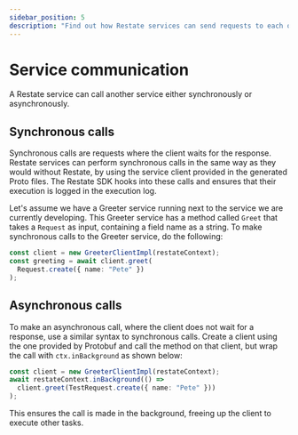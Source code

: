 ```yaml
---
sidebar_position: 5
description: "Find out how Restate services can send requests to each other."
---
```


# Service communication
A Restate service can call another service either synchronously or asynchronously.

## Synchronous calls
Synchronous calls are requests where the client waits for the response.
Restate services can perform synchronous calls in the same way as they would without Restate,
by using the service client provided in the generated Proto files.
The Restate SDK hooks into these calls and ensures that their execution is logged in the execution log.

Let's assume we have a Greeter service running next to the service we are currently developing.
This Greeter service has a method called `Greet` that takes a `Request` as input, containing a field name as a string.
To make synchronous calls to the Greeter service, do the following:

```typescript
const client = new GreeterClientImpl(restateContext);
const greeting = await client.greet(
  Request.create({ name: "Pete" })
);
```

## Asynchronous calls
To make an asynchronous call, where the client does not wait for a response, use a similar syntax to synchronous calls. Create a client using the one provided by Protobuf and call the method on that client, but wrap the call with `ctx.inBackground` as shown below:

```typescript
const client = new GreeterClientImpl(restateContext);
await restateContext.inBackground(() =>
  client.greet(TestRequest.create({ name: "Pete" }))
);
```

This ensures the call is made in the background, freeing up the client to execute other tasks.
